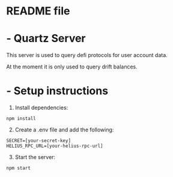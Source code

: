 # README file
# - Quartz Server
This server is used to query defi protocols for user account data.

At the moment it is only used to query drift balances.
# - Setup instructions

1. Install dependencies:
```
npm install
```
2. Create a .env file and add the following:
```
SECRET=[your-secret-key]
HELIUS_RPC_URL=[your-helius-rpc-url]
```
3. Start the server:
```
npm start
```